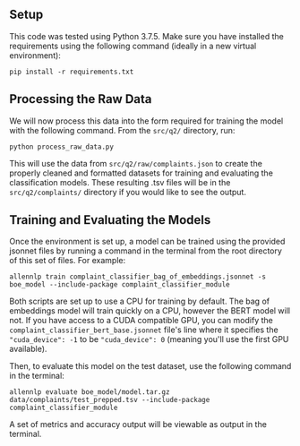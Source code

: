## Setup

This code was tested using Python 3.7.5. Make sure you have installed the requirements using the following command (ideally in a new virtual environment):

`pip install -r requirements.txt`


## Processing the Raw Data

We will now process this data into the form required for training the model with the following command. From the `src/q2/` directory, run:

```
python process_raw_data.py
```

This will use the data from `src/q2/raw/complaints.json` to create the properly cleaned and formatted datasets for training and evaluating the classification models. These resulting .tsv files will be in the `src/q2/complaints/` directory if you would like to see the output.

## Training and Evaluating the Models

Once the environment is set up, a model can be trained using the provided jsonnet files by running a command in the terminal from the root directory of this set of files. For example:

```
allennlp train complaint_classifier_bag_of_embeddings.jsonnet -s boe_model --include-package complaint_classifier_module
```

Both scripts are set up to use a CPU for training by default. The bag of embeddings model will train quickly on a CPU, however the BERT model will not. If you have access to a CUDA compatible GPU, you can modify the `complaint_classifier_bert_base.jsonnet` file's line where it specifies the `"cuda_device": -1` to be `"cuda_device": 0` (meaning you'll use the first GPU available).

Then, to evaluate this model on the test dataset, use the following command in the terminal:

```
allennlp evaluate boe_model/model.tar.gz data/complaints/test_prepped.tsv --include-package complaint_classifier_module
```

A set of metrics and accuracy output will be viewable as output in the terminal.
